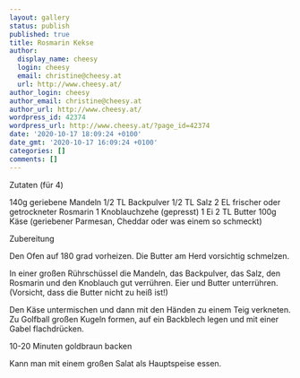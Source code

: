 ```yaml
---
layout: gallery
status: publish
published: true
title: Rosmarin Kekse
author:
  display_name: cheesy
  login: cheesy
  email: christine@cheesy.at
  url: http://www.cheesy.at/
author_login: cheesy
author_email: christine@cheesy.at
author_url: http://www.cheesy.at/
wordpress_id: 42374
wordpress_url: http://www.cheesy.at/?page_id=42374
date: '2020-10-17 18:09:24 +0100'
date_gmt: '2020-10-17 16:09:24 +0100'
categories: []
comments: []
---
```

<!-- wp:paragraph -->
Zutaten (für 4)
<!-- /wp:paragraph -->
<!-- wp:paragraph -->
140g geriebene Mandeln
1/2 TL Backpulver
1/2 TL Salz
2 EL frischer oder getrockneter Rosmarin
1 Knoblauchzehe (gepresst)
1 Ei
2 TL Butter
100g Käse (geriebener Parmesan, Cheddar oder was einem so schmeckt)
<!-- /wp:paragraph -->
<!-- wp:paragraph -->
Zubereitung
<!-- /wp:paragraph -->
<!-- wp:paragraph -->
Den Ofen auf 180 grad vorheizen. Die Butter am Herd vorsichtig schmelzen.
<!-- /wp:paragraph -->
<!-- wp:paragraph -->
In einer großen Rührschüssel die Mandeln, das Backpulver, das Salz, den Rosmarin und den Knoblauch gut verrühren. Eier und Butter unterrühren. (Vorsicht, dass die Butter nicht zu heiß ist!)
<!-- /wp:paragraph -->
<!-- wp:paragraph -->
Den Käse untermischen und dann mit den Händen zu einem Teig verkneten. Zu Golfball großen Kugeln formen, auf ein Backblech legen und mit einer Gabel flachdrücken.
<!-- /wp:paragraph -->
<!-- wp:paragraph -->
10-20 Minuten goldbraun backen
<!-- /wp:paragraph -->
<!-- wp:paragraph -->
Kann man mit einem großen Salat als Hauptspeise essen.
<!-- /wp:paragraph -->
<!-- wp:image {"id":42375} -->
<figure class="wp-block-image"><img src="{% link /wp-content/uploads/Rosmarin-Kekse-1.jpg %}" alt="" class="wp-image-42375"></figure>
<!-- /wp:image -->
